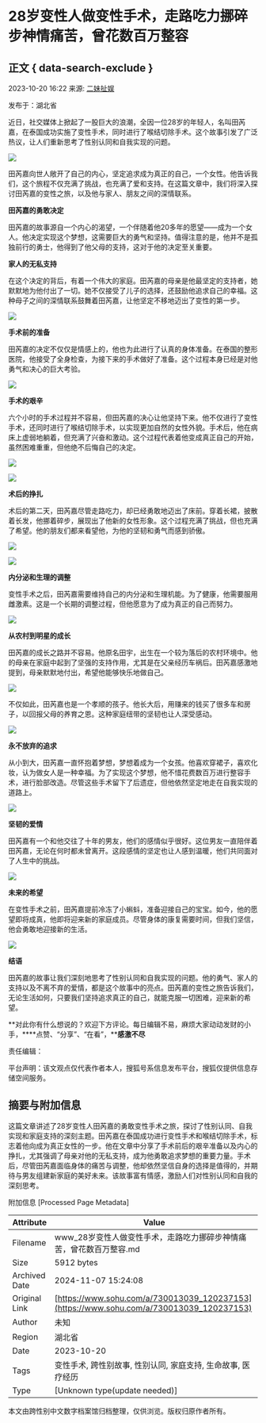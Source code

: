 # 28岁变性人做变性手术，走路吃力挪碎步神情痛苦，曾花数百万整容

## 正文 { data-search-exclude }


2023-10-20 16:22 来源: [二妹扯娱](https://www.sohu.com/?spm=smpc.content-abroad.content.1.17309929979148Fd6DeE)

发布于：湖北省

近日，社交媒体上掀起了一股巨大的浪潮，全因一位28岁的年轻人，名叫田芮嘉，在泰国成功实施了变性手术，同时进行了喉结切除手术。这个故事引发了广泛热议，让人们重新思考了性别认同和自我实现的问题。

![](https://p9.itc.cn/q_70/images03/20231021/c1a360ba3ac44c9a86c316b63346263f.png)

田芮嘉向世人敞开了自己的内心，坚定追求成为真正的自己，一个女性。他告诉我们，这个旅程不仅充满了挑战，也充满了爱和支持。在这篇文章中，我们将深入探讨田芮嘉的变性之旅，以及他与家人、朋友之间的深情联系。

**田芮嘉的勇敢决定**

田芮嘉的故事源自一个内心的渴望，一个伴随着他20多年的愿望——成为一个女人。他决定实现这个梦想，这需要巨大的勇气和坚持。值得注意的是，他并不是孤独前行的勇士，他得到了他父母的支持，这对于他的决定至关重要。

**家人的无私支持**

在这个决定的背后，有着一个伟大的家庭。田芮嘉的母亲是他最坚定的支持者，她默默地为他付出了一切。她不仅接受了儿子的选择，还鼓励他追求自己的幸福。这种母子之间的深情联系鼓舞着田芮嘉，让他坚定不移地迈出了变性的第一步。

![](https://p7.itc.cn/q_70/images03/20231021/a6e079ba007142f8bfc78aba6372ad48.png)

**手术前的准备**

田芮嘉的决定不仅仅是情感上的，他也为此进行了认真的身体准备。在泰国的整形医院，他接受了全身检查，为接下来的手术做好了准备。这个过程本身已经是对他勇气和决心的巨大考验。

![](https://p6.itc.cn/q_70/images03/20231021/b139d691d86e4393917077f044463ea4.png)

**手术的艰辛**

六个小时的手术过程并不容易，但田芮嘉的决心让他坚持下来。他不仅进行了变性手术，还同时进行了喉结切除手术，以实现更加自然的女性外貌。手术后，他在病床上虚弱地躺着，但充满了兴奋和激动。这个过程代表着他变成真正自己的开始，虽然困难重重，但他绝不后悔自己的决定。

![](https://p9.itc.cn/q_70/images03/20231021/a73ce75908ac4976b8883a4d71fab6a1.png)

![](https://p5.itc.cn/q_70/images03/20231021/ceaddfc2dcc0450e9830b46b26964415.png)

**术后的挣扎**

术后的第二天，田芮嘉尽管走路吃力，却已经勇敢地迈出了床前。穿着长裙，披散着长发，他挪着碎步，展现出了他新的女性形象。这个过程充满了挑战，但也充满了希望。他的朋友们都来看望他，为他的坚韧和勇气而感到骄傲。

![](https://p8.itc.cn/q_70/images03/20231021/655ebe29c96b4bfbb948085435c6f195.png)

![](https://p5.itc.cn/q_70/images03/20231021/c5374ac7d20a44f38b2a3cd34d80127d.png)

**内分泌和生理的调整**

变性手术之后，田芮嘉需要维持自己的内分泌和生理机能。为了健康，他需要服用雌激素。这是一个长期的调整过程，但他愿意为了成为真正的自己而努力。

![](https://p8.itc.cn/q_70/images03/20231021/71e902d0db61415ea5d8bdba0ed45633.png)

**从农村到明星的成长**

田芮嘉的成长之路并不容易。他原名田宇，出生在一个较为落后的农村环境中。他的母亲在家庭中起到了坚强的支持作用，尤其是在父亲经历车祸后。田芮嘉感激地提到，母亲默默地付出，希望他能够快乐地做自己。

![](https://p8.itc.cn/q_70/images03/20231021/788236a43cde46448d615853bf819b09.png)

不仅如此，田芮嘉也是一个孝顺的孩子。他长大后，用赚来的钱买了很多车和房子，以回报父母的养育之恩。这种家庭纽带的坚韧也让人深受感动。

![](https://p0.itc.cn/q_70/images03/20231021/f5c7f8ffcbc34e4b9496b4c8ed24566a.png)

**永不放弃的追求**

从小到大，田芮嘉一直怀抱着梦想，梦想着成为一个女孩。他喜欢穿裙子，喜欢化妆，认为做女人是一种幸福。为了实现这个梦想，他不惜花费数百万进行整容手术，进行脸部改造。尽管这些手术留下了后遗症，但他依然坚定地走在自我实现的道路上。

![](https://p7.itc.cn/q_70/images03/20231021/3ed4938a195e4c488228f3fd3281f905.png)

**坚韧的爱情**

田芮嘉有一个和他交往了十年的男友，他们的感情似乎很好。这位男友一直陪伴着田芮嘉，无论在何时都未曾离开。这段感情的坚定也让人感到温暖，他们共同面对了人生中的挑战。

![](https://p3.itc.cn/q_70/images03/20231021/034e4287f69d452d9134cc31644cf3e5.png)

**未来的希望**

在变性手术之前，田芮嘉提前冷冻了小蝌蚪，准备迎接自己的宝宝。如今，他的愿望即将成真，他即将迎来新的家庭成员。尽管身体的康复需要时间，但我们坚信，他会勇敢地迎接新的生活。

![](https://p6.itc.cn/q_70/images03/20231021/48a866026c164f45ab0e388571e47de0.png)

**结语**

田芮嘉的故事让我们深刻地思考了性别认同和自我实现的问题。他的勇气、家人的支持以及不离不弃的爱情，都是这个故事中的亮点。田芮嘉的变性之旅告诉我们，无论生活如何，只要我们坚持追求真正的自己，就能克服一切困难，迎来新的希望。

**对此你有什么想说的？欢迎下方评论。每日编辑不易，麻烦大家动动发财的小手，****点赞、“分享”、“在看”，****感激不尽** 

责任编辑：

平台声明：该文观点仅代表作者本人，搜狐号系信息发布平台，搜狐仅提供信息存储空间服务。

## 摘要与附加信息

<!-- tcd_abstract -->
这篇文章讲述了28岁变性人田芮嘉的勇敢变性手术之旅，探讨了性别认同、自我实现和家庭支持的深刻主题。田芮嘉在泰国成功进行变性手术和喉结切除手术，标志着他向成为真正女性的一步。他在文章中分享了手术前后的艰辛准备以及内心的挣扎，尤其强调了母亲对他的无私支持，成为他勇敢追求梦想的重要力量。手术后，尽管田芮嘉面临身体的痛苦与调整，他却依然坚信自身的选择是值得的，并期待与男友组建新家庭的美好未来。该故事富有情感，激励人们对性别认同和自我的深刻思考。
<!-- tcd_abstract_end -->

附加信息 [Processed Page Metadata]

| Attribute       | Value                                  |
|-----------------|----------------------------------------|
| Filename        | www_28岁变性人做变性手术，走路吃力挪碎步神情痛苦，曾花数百万整容.md                             |
| Size            | 5912 bytes                           |
| Archived Date   | 2024-11-07 15:24:08                             |
| Original Link   | [https://www.sohu.com/a/730013039_120237153](https://www.sohu.com/a/730013039_120237153)                       |
| Author          | 未知                               |
| Region          | 湖北省                               |
| Date            | 2023-10-20                                 |
| Tags            | 变性手术, 跨性别故事, 性别认同, 家庭支持, 生命故事, 医疗经历                                 |
| Type            | [Unknown type(update needed)]                                 |
<!-- tcd_table_end -->

本文由跨性别中文数字档案馆归档整理，仅供浏览。版权归原作者所有。
